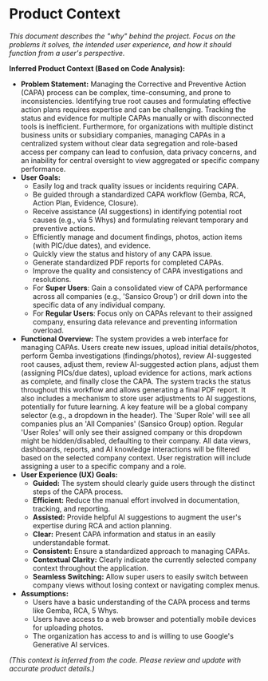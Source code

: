 # Product Context

*This document describes the "why" behind the project. Focus on the problems it solves, the intended user experience, and how it should function from a user's perspective.*

**Inferred Product Context (Based on Code Analysis):**

*   **Problem Statement:** Managing the Corrective and Preventive Action (CAPA) process can be complex, time-consuming, and prone to inconsistencies. Identifying true root causes and formulating effective action plans requires expertise and can be challenging. Tracking the status and evidence for multiple CAPAs manually or with disconnected tools is inefficient. Furthermore, for organizations with multiple distinct business units or subsidiary companies, managing CAPAs in a centralized system without clear data segregation and role-based access per company can lead to confusion, data privacy concerns, and an inability for central oversight to view aggregated or specific company performance.
*   **User Goals:**
    *   Easily log and track quality issues or incidents requiring CAPA.
    *   Be guided through a standardized CAPA workflow (Gemba, RCA, Action Plan, Evidence, Closure).
    *   Receive assistance (AI suggestions) in identifying potential root causes (e.g., via 5 Whys) and formulating relevant temporary and preventive actions.
    *   Efficiently manage and document findings, photos, action items (with PIC/due dates), and evidence.
    *   Quickly view the status and history of any CAPA issue.
    *   Generate standardized PDF reports for completed CAPAs.
    *   Improve the quality and consistency of CAPA investigations and resolutions.
    *   For **Super Users**: Gain a consolidated view of CAPA performance across all companies (e.g., 'Sansico Group') or drill down into the specific data of any individual company.
    *   For **Regular Users**: Focus only on CAPAs relevant to their assigned company, ensuring data relevance and preventing information overload.
*   **Functional Overview:** The system provides a web interface for managing CAPAs. Users create new issues, upload initial details/photos, perform Gemba investigations (findings/photos), review AI-suggested root causes, adjust them, review AI-suggested action plans, adjust them (assigning PICs/due dates), upload evidence for actions, mark actions as complete, and finally close the CAPA. The system tracks the status throughout this workflow and allows generating a final PDF report. It also includes a mechanism to store user adjustments to AI suggestions, potentially for future learning. A key feature will be a global company selector (e.g., a dropdown in the header). The 'Super Role' will see all companies plus an 'All Companies' (Sansico Group) option. Regular 'User Roles' will only see their assigned company or this dropdown might be hidden/disabled, defaulting to their company. All data views, dashboards, reports, and AI knowledge interactions will be filtered based on the selected company context. User registration will include assigning a user to a specific company and a role.
*   **User Experience (UX) Goals:**
    *   **Guided:** The system should clearly guide users through the distinct steps of the CAPA process.
    *   **Efficient:** Reduce the manual effort involved in documentation, tracking, and reporting.
    *   **Assisted:** Provide helpful AI suggestions to augment the user's expertise during RCA and action planning.
    *   **Clear:** Present CAPA information and status in an easily understandable format.
    *   **Consistent:** Ensure a standardized approach to managing CAPAs.
    *   **Contextual Clarity:** Clearly indicate the currently selected company context throughout the application.
    *   **Seamless Switching:** Allow super users to easily switch between company views without losing context or navigating complex menus.
*   **Assumptions:**
    *   Users have a basic understanding of the CAPA process and terms like Gemba, RCA, 5 Whys.
    *   Users have access to a web browser and potentially mobile devices for uploading photos.
    *   The organization has access to and is willing to use Google's Generative AI services.

*(This context is inferred from the code. Please review and update with accurate product details.)*
